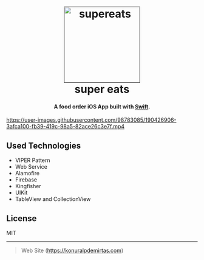 

<h1 align="center"> <br> <a href=""><img src="https://user-images.githubusercontent.com/98783085/190405387-b9c731a2-880e-4245-ba7f-a2b35aaf3e3a.png" alt="supereats" width="200"></a> <br> super eats <br> </h1> <h4 align="center">A food order iOS App built with <a href="https://github.com/apple/swift" target="_blank">Swift</a>.</h4> 





https://user-images.githubusercontent.com/98783085/190426906-3afca100-fb39-419c-98a5-82ace26c3e7f.mp4




## Used Technologies

* VIPER Pattern
* Web Service
* Alamofire  
* Firebase
* Kingfisher
* UIKit
* TableView and CollectionView


## License

MIT

---
> Web Site (https://konuralpdemirtas.com)

